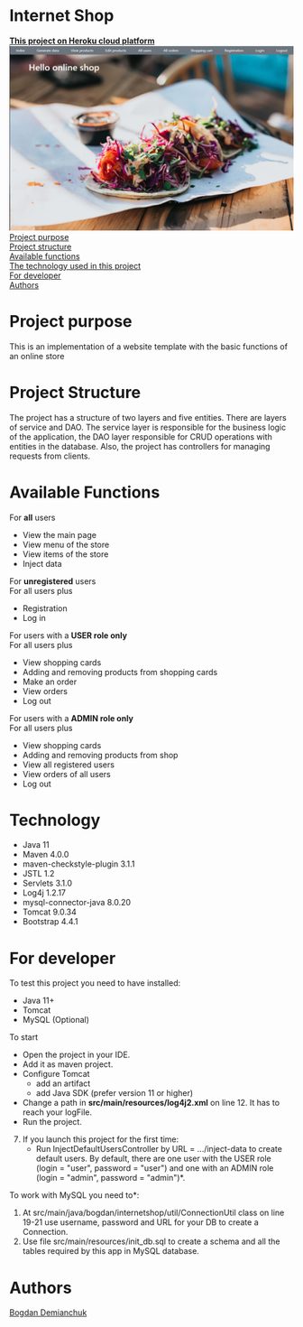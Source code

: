 # Internet Shop
**[This project  on Heroku cloud platform](https://demianchuk-internet-shop.herokuapp.com/)** <br>
![Header Image](src/main/resources/shop.jpg)
[Project purpose](#purpose)<br>
[Project structure](#structure)<br>
[Available functions](#avaiable_functions)<br>
[The technology used in this project](#technology)<br>
[For developer](#developer-start)<br>
[Authors](#authors)

# <a name="purpose"></a>Project purpose
This is an implementation of a website template with the basic functions of an online store

# <a name="structure"></a>Project Structure
   The project has a structure of two layers and five entities. There are layers of service and DAO. The service layer is responsible for the business logic of the application, the DAO layer responsible for CRUD operations with entities in the database. Also, the project has controllers for managing requests from clients.

# <a name="avvailable_functions"></a>Available Functions
For **all** users
* View the main page 
* View menu of the store
* View items of the store
* Inject data

For **unregistered** users<br>
For all users plus
* Registration
* Log in

For users with a **USER role only**<br>
For all users plus
* View shopping cards
* Adding and removing products from shopping cards
* Make an order
* View orders
* Log out

For users with a **ADMIN role only**<br>
For all users plus

* View shopping cards
* Adding and removing products from shop
* View all registered users
* View orders of all users
* Log out

# <a name="technology"></a>Technology
* Java 11
* Maven 4.0.0
* maven-checkstyle-plugin 3.1.1
* JSTL 1.2
* Servlets 3.1.0
* Log4j 1.2.17
* mysql-connector-java 8.0.20
* Tomcat 9.0.34
* Bootstrap 4.4.1

# <a name="developer-start"></a>For developer
To test this project you need to have installed:

* Java 11+
* Tomcat
* MySQL (Optional)

To start
* Open the project in your IDE.
* Add it as maven project.
* Configure Tomcat
    * add an artifact
    * add Java SDK (prefer version 11 or higher)
* Change a path in **src/main/resources/log4j2.xml** on line 12. It has to reach your logFile.
* Run the project.
7. If you launch this project for the first time: 
    * Run InjectDefaultUsersController by URL = .../inject-data to create default users. By default, there are one user with the USER role (login = "user", password = "user") 
and one with an ADMIN role (login = "admin", password = "admin")*.

To work with MySQL you need to*:

1. At src/main/java/bogdan/internetshop/util/ConnectionUtil class on line 19-21 use username, password and URL for your DB to create a Connection.
2. Use file src/main/resources/init_db.sql to create a schema and all the tables required by this app in MySQL database.

# <a name="authors"></a>Authors
[Bogdan Demianchuk](https://github.com/Bogdan-Demianchuk)